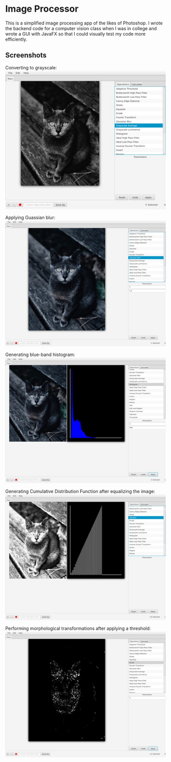 # Image Processor

This is a simplified image processing app of the likes of Photoshop. I wrote the backend code for a computer vision class when I was in college and wrote a GUI with JavaFX so that I could visually test my code more efficiently.

## Screenshots

Converting to grayscale:
![screenshot](screenshots/img_proc_gray.jpg)

Applying Guassian blur:
![screenshot](screenshots/img_proc_blur.jpg)

Generating blue-band histogram:
![screenshot](screenshots/img_proc_hist.jpg)

Generating Cumulative Distribution Function after equalizing the image:
![screenshot](screenshots/img_proc_eq.jpg)

Performing morphological transformations after applying a threshold:
![screenshot](screenshots/img_proc_morph.jpg)
